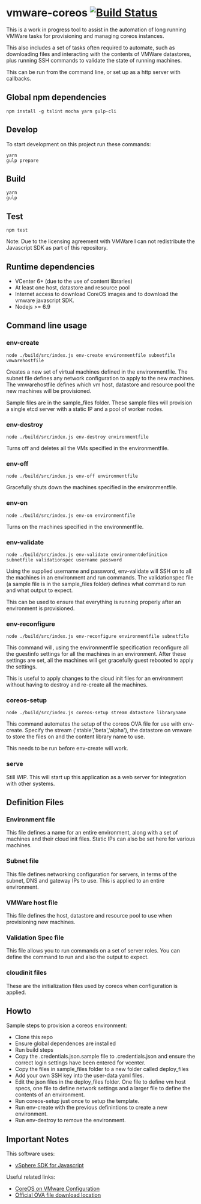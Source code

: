 # vmware-coreos [![Build Status](https://travis-ci.org/mrgeoffrich/vmware-coreos.svg?branch=master)](https://travis-ci.org/mrgeoffrich/vmware-coreos)

This is a work in progress tool to assist in the automation of long running VMWare tasks for provisioning and managing coreos instances.

This also includes a set of tasks often required to automate, such as downloading files and interacting with the contents of VMWare datastores, plus running SSH commands to validate the state of running machines.

This can be run from the command line, or set up as a http server with callbacks.

## Global npm dependencies

```
npm install -g tslint mocha yarn gulp-cli
```

## Develop

To start development on this project run these commands:
```
yarn
gulp prepare
```

## Build

```
yarn
gulp
```

## Test

```
npm test
```


Note: Due to the licensing agreement with VMWare I can not redistribute the Javascript SDK as part of this repository.

## Runtime dependencies

* VCenter 6+ (due to the use of content libraries)
* At least one host, datastore and resource pool
* Internet access to download CoreOS images and to download the vmware javascript SDK.
* Nodejs >= 6.9

## Command line usage

### **env-create**

```
node ./build/src/index.js env-create environmentfile subnetfile vmwarehostfile
```

Creates a new set of virtual machines defined in the environmentfile. The subnet file defines any network configuration to apply to the new machines. The vmwarehostfile defines which vm host, datastore and resource pool the new machines will be provisioned.

Sample files are in the sample_files folder. These sample files will provision a single etcd server with a static IP and a pool of worker nodes.

### **env-destroy**

```
node ./build/src/index.js env-destroy environmentfile
```

Turns off and deletes all the VMs specified in the environmentfile.

### **env-off**

```
node ./build/src/index.js env-off environmentfile
```

Gracefully shuts down the machines specified in the environmentfile.

### **env-on**

```
node ./build/src/index.js env-on environmentfile
```

Turns on the machines specified in the environmentfile.

### **env-validate**

```
node ./build/src/index.js env-validate environmentdefinition subnetfile validationspec username password
```

Using the supplied username and password, env-validate will SSH on to all the machines in an environment and run commands. The validationspec file (a sample file is in the sample_files folder) defines what command to run and what output to expect.

This can be used to ensure that everything is running properly after an environment is provisioned.

### **env-reconfigure**

```
node ./build/src/index.js env-reconfigure environmentfile subnetfile
```

This command will, using the environmentfile specification reconfigure all the guestinfo settings for all the machines in an environment. After these settings are set, all the machines will get gracefully guest rebooted to apply the settings.

This is useful to apply changes to the cloud init files for an environment without having to destroy and re-create all the machines.

### **coreos-setup**

```
node ./build/src/index.js coreos-setup stream datastore libraryname
```

This command automates the setup of the coreos OVA file for use with env-create. Specify the stream ('stable','beta','alpha'), the datastore on vmware to store the files on and the content library name to use.

This needs to be run before env-create will work.


### **serve**

Still WIP. This will start up this application as a web server for integration with other systems.

## Definition Files

### Environment file

This file defines a name for an entire environment, along with a set of machines and their cloud init files. Static IPs can also be set here for various machines.

### Subnet file

This file defines networking configuration for servers, in terms of the subnet, DNS and gateway IPs to use. This is applied to an entire environment.

### VMWare host file

This file defines the host, datastore and resource pool to use when provisioning new machines.

### Validation Spec file

This file allows you to run commands on a set of server roles. You can define the command to run and also the output to expect.

### cloudinit files

These are the initialization files used by coreos when configuration is applied.

## Howto

Sample steps to provision a coreos environment:

* Clone this repo
* Ensure global dependences are installed
* Run build steps
* Copy the .credentials.json.sample file to .credentials.json and ensure the correct login settings have been entered for vcenter.
* Copy the files in sample_files folder to a new folder called deploy_files
* Add your own SSH key into the user-data yaml files.
* Edit the json files in the deploy_files folder. One file to define vm host specs, one file to define network settings and a larger file to define the contents of an environment.
* Run coreos-setup just once to setup the template.
* Run env-create with the previous definintions to create a new environment.
* Run env-destroy to remove the environment.

## Important Notes

This software uses:

* [vSphere SDK for Javascript](https://labs.vmware.com/flings/vsphere-sdk-for-javascript)

Useful related links:

* [CoreOS on VMware Configuration](https://coreos.com/os/docs/latest/vmware-guestinfo.html)
* [Official OVA file download location](https://coreos.com/os/docs/latest/booting-on-vmware.html)

